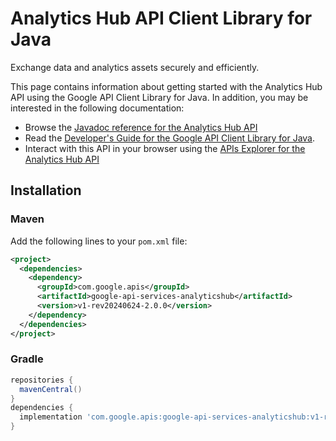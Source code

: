 # Analytics Hub API Client Library for Java

Exchange data and analytics assets securely and efficiently.

This page contains information about getting started with the Analytics Hub API
using the Google API Client Library for Java. In addition, you may be interested
in the following documentation:

* Browse the [Javadoc reference for the Analytics Hub API][javadoc]
* Read the [Developer's Guide for the Google API Client Library for Java][google-api-client].
* Interact with this API in your browser using the [APIs Explorer for the Analytics Hub API][api-explorer]

## Installation

### Maven

Add the following lines to your `pom.xml` file:

```xml
<project>
  <dependencies>
    <dependency>
      <groupId>com.google.apis</groupId>
      <artifactId>google-api-services-analyticshub</artifactId>
      <version>v1-rev20240624-2.0.0</version>
    </dependency>
  </dependencies>
</project>
```

### Gradle

```gradle
repositories {
  mavenCentral()
}
dependencies {
  implementation 'com.google.apis:google-api-services-analyticshub:v1-rev20240624-2.0.0'
}
```

[javadoc]: https://googleapis.dev/java/google-api-services-analyticshub/latest/index.html
[google-api-client]: https://github.com/googleapis/google-api-java-client/
[api-explorer]: https://developers.google.com/apis-explorer/#p/analyticshub/v1/
